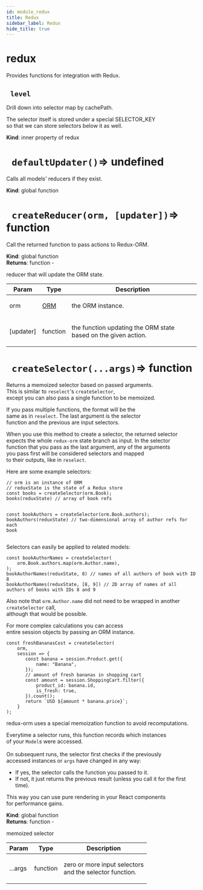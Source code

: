 ```yaml
---
id: module_redux
title: Redux
sidebar_label: Redux
hide_title: true
---
```


<a name="module:redux"></a>

#  redux

<p>Provides functions for integration with Redux.</p>


<a name="module:redux~level"></a>

## ` level`

<p>Drill down into selector map by cachePath.</p>
<p>The selector itself is stored under a special SELECTOR_KEY<br>
so that we can store selectors below it as well.</p>

**Kind**: inner property of redux  

<a name="defaultUpdater"></a>

# ` defaultUpdater()`⇒ undefined 

<p>Calls all models' reducers if they exist.</p>

**Kind**: global function  

<a name="createReducer"></a>

# ` createReducer(orm, [updater])`⇒ function 

<p>Call the returned function to pass actions to Redux-ORM.</p>

**Kind**: global function  
**Returns**: function - <p>reducer that will update the ORM state.</p>  

| Param | Type | Description |
| --- | --- | --- |
| orm | [ORM](#.ORM) | <p>the ORM instance.</p> |
| [updater] | function | <p>the function updating the ORM state based on the given action.</p> |


<a name="createSelector"></a>

# ` createSelector(...args)`⇒ function 

<p>Returns a memoized selector based on passed arguments.<br>
This is similar to <code>reselect</code>'s <code>createSelector</code>,<br>
except you can also pass a single function to be memoized.</p>
<p>If you pass multiple functions, the format will be the<br>
same as in <code>reselect</code>. The last argument is the selector<br>
function and the previous are input selectors.</p>
<p>When you use this method to create a selector, the returned selector<br>
expects the whole <code>redux-orm</code> state branch as input. In the selector<br>
function that you pass as the last argument, any of the arguments<br>
you pass first will be considered selectors and mapped<br>
to their outputs, like in <code>reselect</code>.</p>
<p>Here are some example selectors:</p>
<pre class="prettyprint source lang-javascript"><code>// orm is an instance of ORM
// reduxState is the state of a Redux store
const books = createSelector(orm.Book);
books(reduxState) // array of book refs

const bookAuthors = createSelector(orm.Book.authors);
bookAuthors(reduxState) // two-dimensional array of author refs for each book
</code></pre>
<p>Selectors can easily be applied to related models:</p>
<pre class="prettyprint source lang-javascript"><code>const bookAuthorNames = createSelector(
    orm.Book.authors.map(orm.Author.name),
);
bookAuthorNames(reduxState, 8) // names of all authors of book with ID 8
bookAuthorNames(reduxState, [8, 9]) // 2D array of names of all authors of books with IDs 8 and 9
</code></pre>
<p>Also note that <code>orm.Author.name</code> did not need to be wrapped in another <code>createSelector</code> call,<br>
although that would be possible.</p>
<p>For more complex calculations you can access<br>
entire session objects by passing an ORM instance.</p>
<pre class="prettyprint source lang-javascript"><code>const freshBananasCost = createSelector(
    orm,
    session => {
       const banana = session.Product.get({
           name: &quot;Banana&quot;,
       });
       // amount of fresh bananas in shopping cart
       const amount = session.ShoppingCart.filter({
           product_id: banana.id,
           is_fresh: true,
       }).count();
       return `USD ${amount * banana.price}`;
    }
);
</code></pre>
<p>redux-orm uses a special memoization function to avoid recomputations.</p>
<p>Everytime a selector runs, this function records which instances<br>
of your <code>Model</code>s were accessed.<br><br>
On subsequent runs, the selector first checks if the previously<br>
accessed instances or <code>args</code> have changed in any way:</p>
<ul>
    <li>If yes, the selector calls the function you passed to it.</li>
    <li>If not, it just returns the previous result
        (unless you call it for the first time).</li>
</ul>
<p>This way you can use pure rendering in your React components<br>
for performance gains.</p>

**Kind**: global function  
**Returns**: function - <p>memoized selector</p>  

| Param | Type | Description |
| --- | --- | --- |
| ...args | function | <p>zero or more input selectors<br> and the selector function.</p> |


